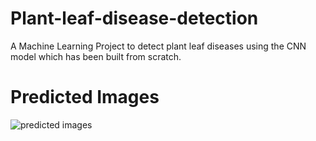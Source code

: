 # Plant-leaf-disease-detection
A Machine Learning Project to detect plant leaf diseases using the CNN model which has been built from scratch.


# Predicted Images
![predicted images](https://github.com/Mahima-Rabbi-Mohi/Plant-leaf-disease-detection/assets/104271917/f6f6bf4f-9ba5-42a2-85ff-8ec80fc53de7)
